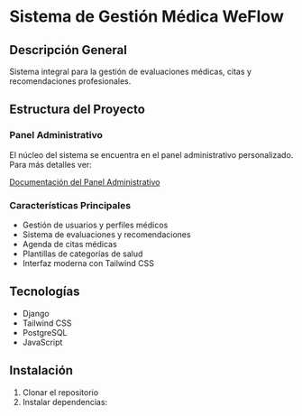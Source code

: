 # Sistema de Gestión Médica WeFlow

## Descripción General
Sistema integral para la gestión de evaluaciones médicas, citas y recomendaciones profesionales.

## Estructura del Proyecto

### Panel Administrativo
El núcleo del sistema se encuentra en el panel administrativo personalizado. Para más detalles ver:

[Documentación del Panel Administrativo](backend/README.md)

### Características Principales

- Gestión de usuarios y perfiles médicos
- Sistema de evaluaciones y recomendaciones
- Agenda de citas médicas
- Plantillas de categorías de salud
- Interfaz moderna con Tailwind CSS

## Tecnologías

- Django
- Tailwind CSS
- PostgreSQL
- JavaScript

## Instalación

1. Clonar el repositorio
2. Instalar dependencias: 